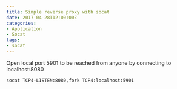 ```yaml
---
title: Simple reverse proxy with socat
date: 2017-04-28T12:00:00Z
categories:
- Application
- Socat
tags:
- socat
---
```

Open local port 5901 to be reached from anyone by connecting to localhost:8080 

    socat TCP4-LISTEN:8080,fork TCP4:localhost:5901

